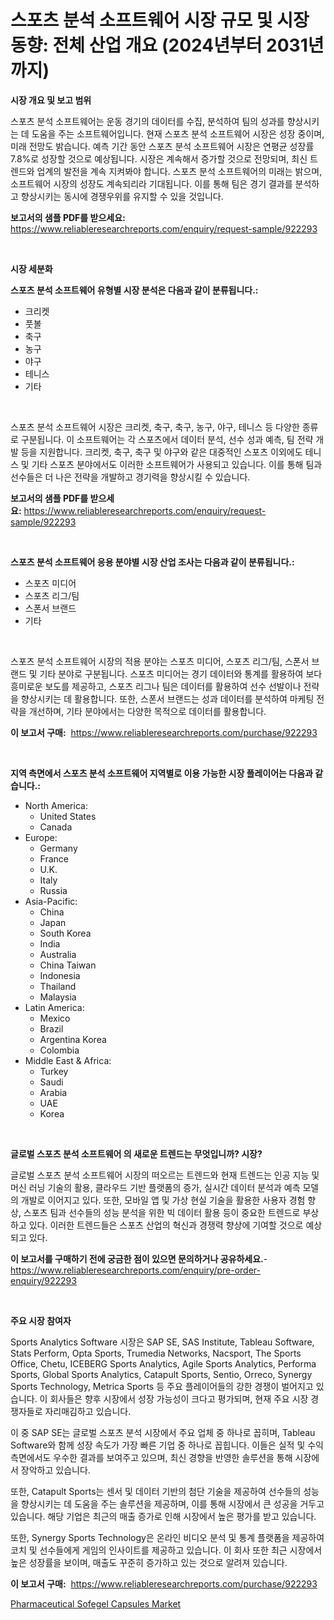 <p><h1>스포츠 분석 소프트웨어 시장 규모 및 시장 동향: 전체 산업 개요 (2024년부터 2031년까지)</h1></p><p><strong>시장 개요 및 보고 범위</strong></p>
<p><p>스포츠 분석 소프트웨어는 운동 경기의 데이터를 수집, 분석하여 팀의 성과를 향상시키는 데 도움을 주는 소프트웨어입니다. 현재 스포츠 분석 소프트웨어 시장은 성장 중이며, 미래 전망도 밝습니다. 예측 기간 동안 스포츠 분석 소프트웨어 시장은 연평균 성장률 7.8%로 성장할 것으로 예상됩니다. 시장은 계속해서 증가할 것으로 전망되며, 최신 트렌드와 업계의 발전을 계속 지켜봐야 합니다. 스포츠 분석 소프트웨어의 미래는 밝으며, 소프트웨어 시장의 성장도 계속되리라 기대됩니다. 이를 통해 팀은 경기 결과를 분석하고 향상시키는 동시에 경쟁우위를 유지할 수 있을 것입니다.</p></p>
<p><strong>보고서의 샘플 PDF를 받으세요:</strong> <a href="https://www.reliableresearchreports.com/enquiry/request-sample/922293">https://www.reliableresearchreports.com/enquiry/request-sample/922293</a></p>
<p>&nbsp;</p>
<p><strong>시장 세분화</strong></p>
<p><strong>스포츠 분석 소프트웨어 유형별 시장 분석은 다음과 같이 분류됩니다.:</strong></p>
<p><ul><li>크리켓</li><li>풋볼</li><li>축구</li><li>농구</li><li>야구</li><li>테니스</li><li>기타</li></ul></p>
<p>&nbsp;</p>
<p><p>스포츠 분석 소프트웨어 시장은 크리켓, 축구, 축구, 농구, 야구, 테니스 등 다양한 종류로 구분됩니다. 이 소프트웨어는 각 스포츠에서 데이터 분석, 선수 성과 예측, 팀 전략 개발 등을 지원합니다. 크리켓, 축구, 축구 및 야구와 같은 대중적인 스포츠 이외에도 테니스 및 기타 스포츠 분야에서도 이러한 소프트웨어가 사용되고 있습니다. 이를 통해 팀과 선수들은 더 나은 전략을 개발하고 경기력을 향상시킬 수 있습니다.</p></p>
<p><strong>보고서의 샘플 PDF를 받으세요:</strong>&nbsp;<a href="https://www.reliableresearchreports.com/enquiry/request-sample/922293">https://www.reliableresearchreports.com/enquiry/request-sample/922293</a></p>
<p>&nbsp;</p>
<p><strong> 스포츠 분석 소프트웨어 응용 분야별 시장 산업 조사는 다음과 같이 분류됩니다.:</strong></p>
<p><ul><li>스포츠 미디어</li><li>스포츠 리그/팀</li><li>스폰서 브랜드</li><li>기타</li></ul></p>
<p>&nbsp;</p>
<p><p>스포츠 분석 소프트웨어 시장의 적용 분야는 스포츠 미디어, 스포츠 리그/팀, 스폰서 브랜드 및 기타 분야로 구분됩니다. 스포츠 미디어는 경기 데이터와 통계를 활용하여 보다 흥미로운 보도를 제공하고, 스포츠 리그나 팀은 데이터를 활용하여 선수 선발이나 전략을 향상시키는 데 활용합니다. 또한, 스폰서 브랜드는 성과 데이터를 분석하여 마케팅 전략을 개선하며, 기타 분야에서는 다양한 목적으로 데이터를 활용합니다.</p></p>
<p><strong>이 보고서 구매:</strong>&nbsp; <a href="https://www.reliableresearchreports.com/purchase/922293">https://www.reliableresearchreports.com/purchase/922293</a></p>
<p>&nbsp;</p>
<p><strong>지역 측면에서 스포츠 분석 소프트웨어 지역별로 이용 가능한 시장 플레이어는 다음과 같습니다.:</strong></p>
<p><ul>
    <li>
        North America:
        <ul>
            <li>United States</li>
            <li>Canada</li>
        </ul>
    </li>
    <li>
        Europe:
        <ul>
            <li>Germany</li>
            <li>France</li>
            <li>U.K.</li>
            <li>Italy</li>
            <li>Russia</li>
        </ul>
    </li>
    <li>
        Asia-Pacific:
        <ul>
            <li>China</li>
            <li>Japan</li>
            <li>South Korea</li>
            <li>India</li>
            <li>Australia</li>
            <li>China Taiwan</li>
            <li>Indonesia</li>
            <li>Thailand</li>
            <li>Malaysia</li>
        </ul>
    </li>
    <li>
        Latin America:
        <ul>
            <li>Mexico</li>
            <li>Brazil</li>
            <li>Argentina Korea</li>
            <li>Colombia</li>
        </ul>
    </li>
    <li>
        Middle East & Africa:
        <ul>
            <li>Turkey</li>
            <li>Saudi</li>
            <li>Arabia</li>
            <li>UAE</li>
            <li>Korea</li>
        </ul>
    </li>
    </ul></p>
<p>&nbsp;</p>
<p><strong>글로벌 스포츠 분석 소프트웨어 의 새로운 트렌드는 무엇입니까? 시장?</strong></p>
<p><p>글로벌 스포츠 분석 소프트웨어 시장의 떠오르는 트렌드와 현재 트렌드는 인공 지능 및 머신 러닝 기술의 활용, 클라우드 기반 플랫폼의 증가, 실시간 데이터 분석과 예측 모델의 개발로 이어지고 있다. 또한, 모바일 앱 및 가상 현실 기술을 활용한 사용자 경험 향상, 스포츠 팀과 선수들의 성능 분석을 위한 빅 데이터 활용 등이 중요한 트렌드로 부상하고 있다. 이러한 트렌드들은 스포츠 산업의 혁신과 경쟁력 향상에 기여할 것으로 예상되고 있다.</p></p>
<p><strong>이 보고서를 구매하기 전에 궁금한 점이 있으면 문의하거나 공유하세요.</strong>- <a href="https://www.reliableresearchreports.com/enquiry/pre-order-enquiry/922293">https://www.reliableresearchreports.com/enquiry/pre-order-enquiry/922293</a></p>
<p>&nbsp;</p>
<p><strong>주요 시장 참여자</strong></p>
<p><p>Sports Analytics Software 시장은 SAP SE, SAS Institute, Tableau Software, Stats Perform, Opta Sports, Trumedia Networks, Nacsport, The Sports Office, Chetu, ICEBERG Sports Analytics, Agile Sports Analytics, Performa Sports, Global Sports Analytics, Catapult Sports, Sentio, Orreco, Synergy Sports Technology, Metrica Sports 등 주요 플레이어들의 강한 경쟁이 벌어지고 있습니다. 이 회사들은 향후 시장에서 성장 가능성이 크다고 평가되며, 현재 주요 시장 경쟁자들로 자리매김하고 있습니다.</p><p>이 중 SAP SE는 글로벌 스포츠 분석 시장에서 주요 업체 중 하나로 꼽히며, Tableau Software와 함께 성장 속도가 가장 빠른 기업 중 하나로 꼽힙니다. 이들은 실적 및 수익 측면에서도 우수한 결과를 보여주고 있으며, 최신 경향을 반영한 솔루션을 통해 시장에서 장악하고 있습니다.</p><p>또한, Catapult Sports는 센서 및 데이터 기반의 첨단 기술을 제공하여 선수들의 성능을 향상시키는 데 도움을 주는 솔루션을 제공하며, 이를 통해 시장에서 큰 성공을 거두고 있습니다. 해당 기업은 최근의 매출 증가로 인해 시장에서 높은 평가를 받고 있습니다.</p><p>또한, Synergy Sports Technology은 온라인 비디오 분석 및 통계 플랫폼을 제공하여 코치 및 선수들에게 게임의 인사이트를 제공하고 있습니다. 이 회사 또한 최근 시장에서 높은 성장률을 보이며, 매출도 꾸준히 증가하고 있는 것으로 알려져 있습니다.</p></p>
<p><strong>이 보고서 구매:</strong>&nbsp;&nbsp;<a href="https://www.reliableresearchreports.com/purchase/922293">https://www.reliableresearchreports.com/purchase/922293</a></p>
<p><p><a href="https://github.com/mancsybtousav/Market-Research-Report-List-1/blob/main/pharmaceutical-sofegel-capsules-market.md">Pharmaceutical Sofegel Capsules Market</a></p></p>
